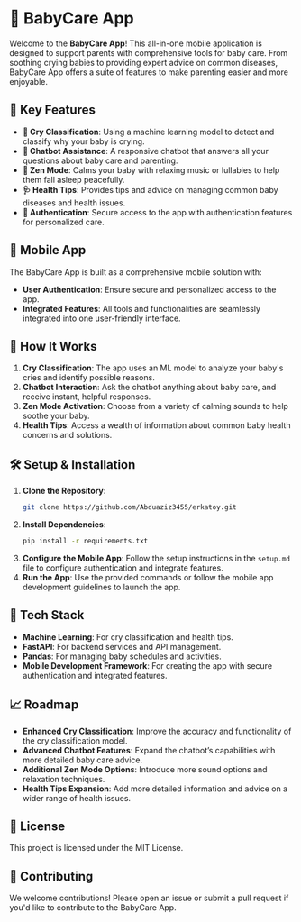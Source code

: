 # 🍼 BabyCare App

Welcome to the **BabyCare App**! This all-in-one mobile application is designed to support parents with comprehensive tools for baby care. From soothing crying babies to providing expert advice on common diseases, BabyCare App offers a suite of features to make parenting easier and more enjoyable.

## 🌟 Key Features

- **👶 Cry Classification**: Using a machine learning model to detect and classify why your baby is crying.
- **🤖 Chatbot Assistance**: A responsive chatbot that answers all your questions about baby care and parenting.
- **🎵 Zen Mode**: Calms your baby with relaxing music or lullabies to help them fall asleep peacefully.
- **🩺 Health Tips**: Provides tips and advice on managing common baby diseases and health issues.
- **🔐 Authentication**: Secure access to the app with authentication features for personalized care.

## 📱 Mobile App

The BabyCare App is built as a comprehensive mobile solution with:
- **User Authentication**: Ensure secure and personalized access to the app.
- **Integrated Features**: All tools and functionalities are seamlessly integrated into one user-friendly interface.

## 🚀 How It Works

1. **Cry Classification**: The app uses an ML model to analyze your baby's cries and identify possible reasons.
2. **Chatbot Interaction**: Ask the chatbot anything about baby care, and receive instant, helpful responses.
3. **Zen Mode Activation**: Choose from a variety of calming sounds to help soothe your baby.
4. **Health Tips**: Access a wealth of information about common baby health concerns and solutions.

## 🛠️ Setup & Installation

1. **Clone the Repository**:
    ```bash
    git clone https://github.com/Abduaziz3455/erkatoy.git
    ```
2. **Install Dependencies**:
    ```bash
    pip install -r requirements.txt
    ```
3. **Configure the Mobile App**: Follow the setup instructions in the `setup.md` file to configure authentication and integrate features.
4. **Run the App**: Use the provided commands or follow the mobile app development guidelines to launch the app.

## 🧩 Tech Stack

- **Machine Learning**: For cry classification and health tips.
- **FastAPI**: For backend services and API management.
- **Pandas**: For managing baby schedules and activities.
- **Mobile Development Framework**: For creating the app with secure authentication and integrated features.

## 📈 Roadmap

- **Enhanced Cry Classification**: Improve the accuracy and functionality of the cry classification model.
- **Advanced Chatbot Features**: Expand the chatbot’s capabilities with more detailed baby care advice.
- **Additional Zen Mode Options**: Introduce more sound options and relaxation techniques.
- **Health Tips Expansion**: Add more detailed information and advice on a wider range of health issues.

## 📝 License

This project is licensed under the MIT License.

## 🤝 Contributing

We welcome contributions! Please open an issue or submit a pull request if you'd like to contribute to the BabyCare App.



